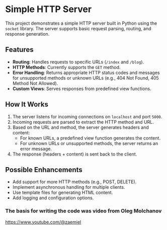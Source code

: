 # Simple HTTP Server

This project demonstrates a simple HTTP server built in Python using the `socket` library. The server supports basic request parsing, routing, and response generation.

## Features

- **Routing**: Handles requests to specific URLs (`/index` and `/blog`).
- **HTTP Methods**: Currently supports the `GET` method.
- **Error Handling**: Returns appropriate HTTP status codes and messages for unsupported methods or unknown URLs (e.g., 404 Not Found, 405 Method Not Allowed).
- **Custom Views**: Serves responses from predefined view functions.

## How It Works

1. The server listens for incoming connections on `localhost` and port `5000`.
2. Incoming requests are parsed to extract the HTTP method and URL.
3. Based on the URL and method, the server generates headers and content:
   - For known URLs, a predefined view function generates the content.
   - For unknown URLs or unsupported methods, the server returns an error message.
4. The response (headers + content) is sent back to the client.

## Possible Enhancements

- Add support for more HTTP methods (e.g., POST, DELETE).
- Implement asynchronous handling for multiple clients.
- Use template files for generating HTML content.
- Add logging and configuration options.

### The basis for writing the code was video from Oleg Molchanov
https://www.youtube.com/@zaemiel
